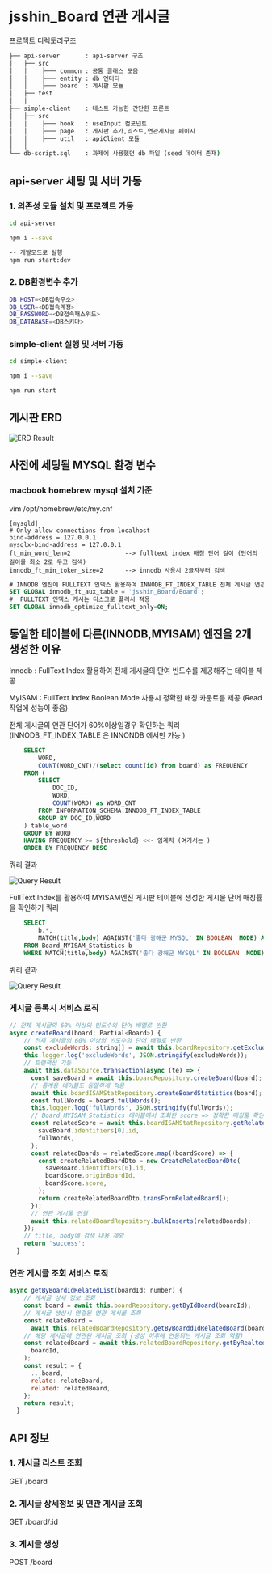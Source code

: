 # jsshin_Board 연관 게시글

프로젝트 디렉토리구조

```bash
├── api-server       : api-server 구조
│   ├── src
│   │    ├─── common : 공통 클래스 모음
│   │    ├─── entity : db 엔터티
│   │    ├─── board  : 게시판 모듈
│   ├── test
│   │
├── simple-client    : 테스트 가능한 간단한 프론트
│   ├── src
│   │    ├─── hook   : useInput 컴포넌트
│   │    ├─── page   : 게시판 추가,리스트,연관게시글 페이지
│   │    ├─── util   : apiClient 모듈
│   │
└── db-script.sql    : 과제에 사용했던 db 파일 (seed 데이터 존재)
```

## api-server 세팅 및 서버 가동

### 1. 의존성 모듈 설치 및 프로젝트 가동

```bash
cd api-server

npm i --save

-- 개발모드로 실행
npm run start:dev
```

### 2. DB환경변수 추가

```bash
DB_HOST=<DB접속주소>
DB_USER=<DB접속계정>
DB_PASSWORD=<DB접속패스워드>
DB_DATABASE=<DB스키마>
```

### simple-client 실행 및 서버 가동

```bash
cd simple-client

npm i --save

npm run start

```

## 게시판 ERD

![ERD Result](github_picture/게시판ERD.png)

## 사전에 세팅될 MYSQL 환경 변수

### macbook homebrew mysql 설치 기준

vim /opt/homebrew/etc/my.cnf

```LINUX
[mysqld]
# Only allow connections from localhost
bind-address = 127.0.0.1
mysqlx-bind-address = 127.0.0.1
ft_min_word_len=2               --> fulltext index 매칭 단어 길이 (단어의 길이를 최소 2로 두고 검색)
innodb_ft_min_token_size=2      --> innodb 사용시 2글자부터 검색

```

```SQL
# INNODB 엔진에 FULLTEXT 인덱스 활용하여 INNODB_FT_INDEX_TABLE 전체 게시글 연관단어 파악하기 위함
SET GLOBAL innodb_ft_aux_table = 'jsshin_Board/Board';
#  FULLTEXT 인덱스 캐시는 디스크로 플러시 적용
SET GLOBAL innodb_optimize_fulltext_only=ON;

```

## 동일한 테이블에 다른(INNODB,MYISAM) 엔진을 2개 생성한 이유

Innodb : FullText Index 활용하여 전체 게시글의 단여 빈도수를 제공해주는 테이블 제공

MyISAM : FullText Index Boolean Mode 사용시 정확한 매칭 카운트를 제공 (Read 작업에 성능이 좋음)

전체 게시글의 연관 단어가 60%이상일경우 확인하는 쿼리 (INNODB_FT_INDEX_TABLE 은 INNONDB 에서만 가능 )

```SQL
    SELECT
        WORD,
        COUNT(WORD_CNT)/(select count(id) from board) as FREQUENCY
    FROM (
        SELECT
            DOC_ID,
            WORD,
            COUNT(WORD) as WORD_CNT
        FROM INFORMATION_SCHEMA.INNODB_FT_INDEX_TABLE
        GROUP BY DOC_ID,WORD
    ) table_word
    GROUP BY WORD
    HAVING FREQUENCY >= ${threshold} <<- 임계치 (여기서는 )
    ORDER BY FREQUENCY DESC
```

쿼리 결과

![Query Result](github_picture/전체게시글단어빈도수.png)

FullText Index를 활용하여 MYISAM엔진 게시판 테이블에 생성한 게시물 단어 매칭률을 확인하기 쿼리

```SQL
    SELECT
        b.*,
        MATCH(title,body) AGAINST('좋다 광해군 MYSQL' IN BOOLEAN  MODE) AS SCORE
    FROM Board_MYISAM_Statistics b
    WHERE MATCH(title,body) AGAINST('좋다 광해군 MYSQL' IN BOOLEAN  MODE);
```

쿼리 결과

![Query Result](github_picture/게시글생성시연관게시글판단기준.png)

### 게시글 등록시 서비스 로직

```javascript
// 전체 게시글의 60% 이상의 빈도수의 단어 배열로 반환
async createBoard(board: Partial<Board>) {
    // 전체 게시글의 60% 이상의 빈도수의 단어 배열로 반환
    const excludeWords: string[] = await this.boardRepository.getExcludeWords();
    this.logger.log('excludeWords', JSON.stringify(excludeWords));
    // 트랜잭션 가동
    await this.dataSource.transaction(async (te) => {
      const saveBoard = await this.boardRepository.createBoard(board);
      // 통계용 테이블도 동일하게 적용
      await this.boardISAMStatRepository.createBoardStatistics(board);
      const fullWords = board.fullWords();
      this.logger.log('fullWords', JSON.stringify(fullWords));
      // Board_MYISAM_Statistics 테이블에서 조회한 score => 정확한 매칭룰 확인
      const relatedScore = await this.boardISAMStatRepository.getRelatedBoard(
        saveBoard.identifiers[0].id,
        fullWords,
      );
      const relatedBoards = relatedScore.map((boardScore) => {
        const createRelatedBoardDto = new CreateRelatedBoardDto(
          saveBoard.identifiers[0].id,
          boardScore.originBoardId,
          boardScore.score,
        );
        return createRelatedBoardDto.transFormRelatedBoard();
      });
      // 연관 게시물 연결
      await this.relatedBoardRepository.bulkInserts(relatedBoards);
    });
    // title, body에 검색 내용 제외
    return 'success';
  }
```

### 연관 게시글 조회 서비스 로직

```javascript
async getByBoardIdRelatedList(boardId: number) {
    // 게시글 상세 정보 조회
    const board = await this.boardRepository.getByIdBoard(boardId);
    // 게시글 생성시 연결된 연관 게시물 조회
    const relateBoard =
      await this.relatedBoardRepository.getByBoarddIdRelatedBoard(boardId);
    // 해당 게시글에 연관된 게시글 조회 (생성 이후에 연동되는 게시글 조회 역활)
    const relatedBoard = await this.relatedBoardRepository.getByRealtedIdBoard(
      boardId,
    );
    const result = {
      ...board,
      relate: relateBoard,
      related: relatedBoard,
    };
    return result;
  }
```

## API 정보

### 1. 게시글 리스트 조회

GET /board

### 2. 게시글 상세정보 및 연관 게시글 조회

GET /board/:id

### 3. 게시글 생성

POST /board
